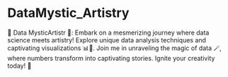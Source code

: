 # DataMystic_Artistry
🔮 Data MysticArtistr 🎨: Embark on a mesmerizing journey where data science meets artistry! Explore unique data analysis techniques and captivating visualizations 📊🎨. Join me in unraveling the magic of data 🪄, where numbers transform into captivating stories. Ignite your creativity today! 🚀 
